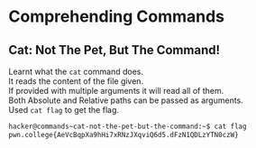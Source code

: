 # Comprehending Commands
## Cat: Not The Pet, But The Command!
Learnt what the `cat` command does.<br>
It reads the content of the file given.<br>
If provided with multiple arguments it will read all of them. <br>
Both Absolute and Relative paths can be passed as arguments.<br>
Used `cat flag` to get the flag.<br>
```bash
hacker@commands~cat-not-the-pet-but-the-command:~$ cat flag
pwn.college{AeVcBqpXa9hHi7xRNzJXqviQ6d5.dFzN1QDLzYTN0czW}
```
